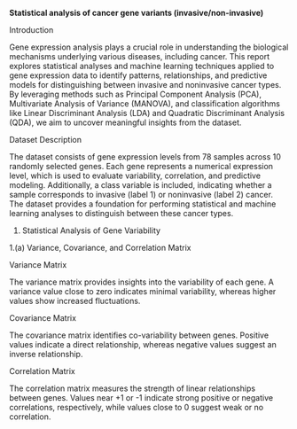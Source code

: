 **Statistical analysis of cancer gene variants (invasive/non-invasive)**

Introduction

Gene expression analysis plays a crucial role in understanding the biological mechanisms underlying various diseases, including cancer. This report explores statistical analyses and machine learning techniques 
applied to gene expression data to identify patterns, relationships, and predictive models for distinguishing between invasive and noninvasive cancer types. By leveraging methods such as Principal Component Analysis (PCA), Multivariate Analysis of Variance (MANOVA), and classification algorithms like Linear Discriminant Analysis (LDA) and Quadratic Discriminant Analysis (QDA), we aim to uncover meaningful insights from the dataset.



Dataset Description

The dataset consists of gene expression levels from 78 samples across 10 randomly selected genes. Each gene represents a numerical expression level, which is used to evaluate variability, correlation, and 
predictive modeling. Additionally, a class variable is included, indicating whether a sample corresponds to invasive (label 1) or noninvasive (label 2) cancer. 
The dataset provides a foundation for performing statistical and machine learning analyses to distinguish between these cancer types.

1. Statistical Analysis of Gene Variability

1.(a) Variance, Covariance, and Correlation Matrix

Variance Matrix

The variance matrix provides insights into the variability of each gene. A variance value close to zero indicates minimal variability, whereas higher values show increased fluctuations.

Covariance Matrix

The covariance matrix identifies co-variability between genes. Positive values indicate a direct relationship, whereas negative values suggest an inverse relationship.

Correlation Matrix

The correlation matrix measures the strength of linear relationships between genes. Values near +1 or -1 indicate strong positive or negative correlations, respectively, while values close to 0 suggest weak or no correlation.
